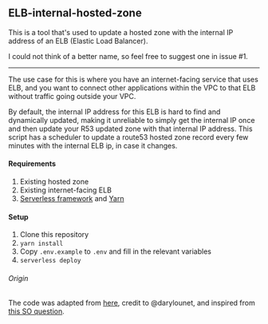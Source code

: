 ## ELB-internal-hosted-zone

This is a tool that's used to update a hosted zone with the internal IP address of an ELB (Elastic Load Balancer).

I could not think of a better name, so feel free to suggest one in issue #1.

---

The use case for this is where you have an internet-facing service that uses ELB, and you want to connect other applications within the VPC to that ELB without traffic going outside your VPC. 

By default, the internal IP address for this ELB is hard to find and dynamically updated, making it unreliable to simply get the internal IP once and then update your R53 updated zone with that internal IP address. This script has a scheduler to update a route53 hosted zone record every few minutes with the internal ELB ip, in case it changes.

#### Requirements

1. Existing hosted zone
2. Existing internet-facing ELB
3. [Serverless framework](https://serverless.com/framework/docs/providers/aws/guide/installation/) and [Yarn](https://yarnpkg.com/)

#### Setup

1. Clone this repository
2. `yarn install`
3. Copy `.env.example` to `.env` and fill in the relevant variables
4. `serverless deploy`

###### Origin

The code was adapted from [here](https://gist.github.com/darylounet/3c6253c60b7dc52da927b80a0ae8d428), credit to @darylounet, and inspired from [this SO question](https://stackoverflow.com/q/36584595/3878893).
